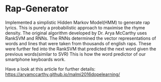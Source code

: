 # Rap-Generator
Implemented a simplistic Hidden Markov Model(HMM) to generate rap lyrics.
This is purely a probabilistic approach to maximise the rhyme density. The original algorithm developed by Dr. Arya McCarthy uses RankSVM and RNNs.
The RNNs determined the vector representations of words and lines that were taken from thousands of english raps. 
These were further fed into the RankSVM that predicted the next word given the previous words(similar to SVR)
This is how the word predictor of our smartphone keyboards work.

Have a look at this article for further details: https://aryamccarthy.github.io/malmi2016dopelearning/
